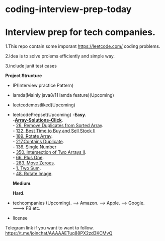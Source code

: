# coding-interview-prep-today


# Interview prep for tech companies.

1.This repo contain some imporant https://leetcode.com/ coding problems.

2.Idea is to solve prolems efficiently and simple way.

3.include junit test cases

**Project Structure**

- IP(Interview practice Pattern)
- lamda(Mainly java8/11 lamda feature)(Upcoming)
- leetcodemostliked(Upcoming)
- leetcodePrepset(Upcoming)
    -<b>Easy</b>.</br>
      -<b><a href="https://github.com/skilllessons/coding-interview-prep-today/tree/master/src/main/java/leetcodeprepset/array/easy">Array-Solutions-Click</a></b>.</br>
      - <a href="https://leetcode.com/problems/remove-duplicates-from-sorted-array/">26. Remove Duplicates from Sorted Array</a>.</br>
      - <a href="https://leetcode.com/problems/best-time-to-buy-and-sell-stock-ii/">122. Best Time to Buy and Sell Stock II</a></br>
      - <a href="https://leetcode.com/problems/rotate-array/">189. Rotate Array</a>.</br>
      - <a href="https://leetcode.com/problems/contains-duplicate/">217.Contains Duplicate</a>. </br>
      - <a href="https://leetcode.com/problems/single-number/">136. Single Number</a></br>
      - <a href="https://leetcode.com/problems/intersection-of-two-arrays-ii/">350. Intersection of Two Arrays II</a>.</br>
      - <a href="https://leetcode.com/problems/plus-one/">66. Plus One</a>.</br>
      - <a href="https://leetcode.com/problems/move-zeroes/">283. Move Zeroes</a>.</br> 
      - <a href="https://leetcode.com/problems/two-sum/">1. Two Sum</a>.</br>
      - <a href="https://leetcode.com/problems/rotate-image/">48. Rotate Image</a>.</br>
     
    <b>Medium</b>. 
    
    <b>Hard</b>.   
- techcompanies (Upcoming). 
    --> Amazon. 
    --> Apple. 
    --> Google.  
    ---> FB etc. 
    
    
- license





Telegram link if you want to want to follow.
https://t.me/joinchat/AAAAAETuq88PX2zd3KCMvQ
